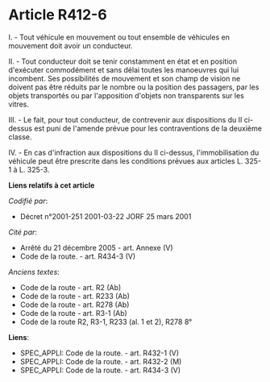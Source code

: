 # Article R412-6

I. - Tout véhicule en mouvement ou tout ensemble de véhicules en mouvement doit avoir un conducteur.

II. - Tout conducteur doit se tenir constamment en état et en position d'exécuter commodément et sans délai toutes les
manoeuvres qui lui incombent. Ses possibilités de mouvement et son champ de vision ne doivent pas être réduits par le nombre
ou la position des passagers, par les objets transportés ou par l'apposition d'objets non transparents sur les vitres.

III. - Le fait, pour tout conducteur, de contrevenir aux dispositions du II ci-dessus est puni de l'amende prévue pour les
contraventions de la deuxième classe.

IV. - En cas d'infraction aux dispositions du II ci-dessus, l'immobilisation du véhicule peut être prescrite dans les
conditions prévues aux articles L. 325-1 à L. 325-3.

**Liens relatifs à cet article**

_Codifié par_:

  - Décret n°2001-251 2001-03-22 JORF 25 mars 2001

_Cité par_:

  - Arrêté du 21 décembre 2005 - art. Annexe (V)
  - Code de la route. - art. R434-3 (V)

_Anciens textes_:

  - Code de la route - art. R2 (Ab)
  - Code de la route - art. R233 (Ab)
  - Code de la route - art. R278 (Ab)
  - Code de la route - art. R3-1 (Ab)
  - Code de la route R2, R3-1, R233 (al. 1 et 2), R278 8°

**Liens**:

  - SPEC_APPLI: Code de la route. - art. R432-1 (V)
  - SPEC_APPLI: Code de la route. - art. R432-2 (M)
  - SPEC_APPLI: Code de la route. - art. R434-3 (V)
